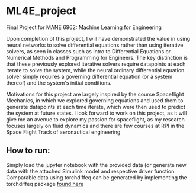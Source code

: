 # ML4E_project
Final Project for MANE 6962: Machine Learning for Engineering

Upon completion of this project, I will have demonstrated the value in using neural networks to solve differential equations rather than using iterative solvers, as seen in classes such as Intro to Differential Equations or Numerical Methods and Programming for Engineers. The key distinction is that these previously explored iterative solvers require datapoints at each iterate to solve the system, while the neural ordinary differential equation solver simply requires a governing differential equation (or a system thereof) and the system's initial conditions. 

Motivations for this project are largely inspired by the course Spaceflight Mechanics, in which we explored governing equations and used them to generate datapoints at each time iterate, which were then used to predict the system at future states. I look forward to work on this project, as it will give me an avenue to explore my passion for spaceflight, as my research focuses largely on fluid dynamics and there are few courses at RPI in the Space Flight Track of aeronautical engineering

## How to run:

Simply load the jupyter notebook with the provided data (or generate new data with the attached Simulink model and respective driver function. 
Comparable data using torchdiffeq can be generated by implementing the torchdiffeq package [found here](https://github.com/rtqichen/torchdiffeq)
